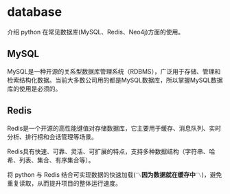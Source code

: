 # database
介绍 python 在常见数据库(MySQL、Redis、Neo4j)方面的使用。<br>

## MySQL
MySQL是一种开源的关系型数据库管理系统（RDBMS），广泛用于存储、管理和检索结构化数据。当前大多数公司用的都是MySQL数据库，所以掌握MySQL数据库的使用是必须的。

## Redis
Redis是一个开源的高性能键值对存储数据库，它主要用于缓存、消息队列、实时分析、排行榜和会话管理等场景。<br>

Redis具有快速、可靠、灵活、可扩展的特点，支持多种数据结构（字符串、哈希、列表、集合、有序集合等）。<br>

将 python 与 Redis 结合可实现数据的快速加载(〽️**因为数据就在缓存中**〽️)，避免重复读取，从而提升项目的整体运行速度。<br>

